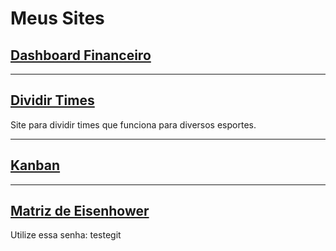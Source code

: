 # Meus Sites

## [Dashboard Financeiro]()



---

## [Dividir Times]()

Site para dividir times que funciona para diversos esportes.
 


---

## [Kanban]()


---

## [Matriz de Eisenhower](https://jpgoot22.github.io/Matriz-Eisenhower/)

Utilize essa senha: testegit


